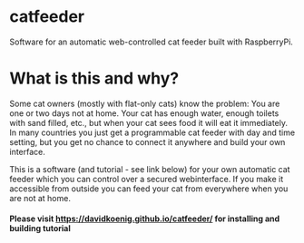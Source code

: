 catfeeder
=========
Software for an automatic web-controlled cat feeder built with RaspberryPi. 

# What is this and why?
Some cat owners (mostly with flat-only cats) know the problem: You are one or two days not at home. 
Your cat has enough water, enough toilets with sand filled, etc., but when your cat sees food it will eat it immediately. 
In many countries you just get a programmable cat feeder with day and time setting, but you get no chance to connect it 
anywhere and build your own interface.

This is a software (and tutorial - see link below) for your own automatic cat feeder which you can control over a secured webinterface.
If you make it accessible from outside you can feed your cat from everywhere when you are not at home.

#### Please visit https://davidkoenig.github.io/catfeeder/ for installing and building tutorial

